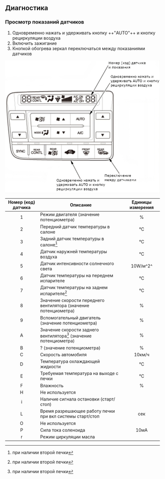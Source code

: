 ## Диагностика

### Просмотр показаний датчиков

1. Одновременно нажать и удерживать кнопку ++"AUTO"++ и кнопку рециркуляции воздуха
2. Включить зажигание
3. Кнопкой обогрева зеркал переключаться между показаниями датчиков

![Настройка](/assets/setup/climate-control.jpg)

|             Номер (код) датчика              | Описание                                                           | Единицы измерения |
|:--------------------------------------------:|--------------------------------------------------------------------|:-----------------:|
| <span class="seven-led">&nbsp;1&nbsp;</span> | Режим двигателя (значение потенциометра)                           |         %         |
| <span class="seven-led">&nbsp;2&nbsp;</span> | Передний датчик температуры в салоне                               |        °C         |
| <span class="seven-led">&nbsp;3&nbsp;</span> | Задний датчик температуры в салоне[^1]                             |        °C         |
| <span class="seven-led">&nbsp;4&nbsp;</span> | Датчик наружней температуры воздуха                                |        °C         |
| <span class="seven-led">&nbsp;5&nbsp;</span> | Датчик интенсивности солнечного света                              |     10W/м^2^      |
| <span class="seven-led">&nbsp;6&nbsp;</span> | Датчик температуры на переднем испарителе                          |        °C         |
| <span class="seven-led">&nbsp;7&nbsp;</span> | Датчик температуры на заднем испарителе[^1]                        |        °C         |
| <span class="seven-led">&nbsp;8&nbsp;</span> | Значение скорости переднего вентилятора (значение потенциометра)   |         %         |
| <span class="seven-led">&nbsp;9&nbsp;</span> | Вспомогательный двигатель (значение потенциометра)                 |         %         |
| <span class="seven-led">&nbsp;A&nbsp;</span> | Значение скорости заднего вентилятора[^1] (значение потенциометра) |         %         |
| <span class="seven-led">&nbsp;B&nbsp;</span> | ? (значение потенциометра)                                         |         %         |
| <span class="seven-led">&nbsp;C&nbsp;</span> | Скорость автомобиля                                                |      10км/ч       |
| <span class="seven-led">&nbsp;D&nbsp;</span> | Температура охлаждающей жидкости                                   |        °C         |
| <span class="seven-led">&nbsp;E&nbsp;</span> | Требуемая температура на выходе с печки                            |        °C         |
| <span class="seven-led">&nbsp;F&nbsp;</span> | Влажность                                                          |         %         |
| <span class="seven-led">&nbsp;H&nbsp;</span> | Не используется                                                    |                   |
| <span class="seven-led">&nbsp;i&nbsp;</span> | Наличие сигнала остановки (старт/стоп)                             |                   |
| <span class="seven-led">&nbsp;L&nbsp;</span> | Время разрешающее работу печки при вкл системы старт/стоп          |        сек        |
| <span class="seven-led">&nbsp;O&nbsp;</span> | Не используется                                                    |                   |
| <span class="seven-led">&nbsp;P&nbsp;</span> | Сила тока соленоида                                                |       10мА        |
| <span class="seven-led">&nbsp;r&nbsp;</span> | Режим циркуляции масла                                             |                   |

[^1]: при наличии второй печки
